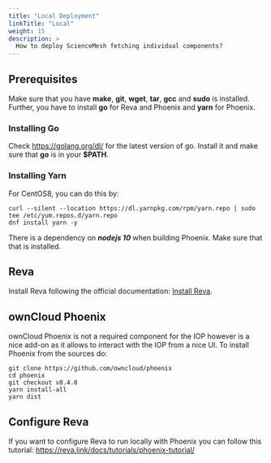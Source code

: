 ```yaml
---
title: "Local Deployment"
linkTitle: "Local"
weight: 15
description: >
  How to deploy ScienceMesh fetching individual components?
---
```


## Prerequisites

Make sure that you have **make**, **git**, **wget**, **tar**, **gcc** and **sudo** is installed. Further, you have to install **go** for Reva and Phoenix and **yarn** for Phoenix.

### Installing Go

Check https://golang.org/dl/ for the latest version of go. Install it and make sure that **go** is in your **$PATH**.

### Installing Yarn

For CentOS8, you can do this by:

```
curl --silent --location https://dl.yarnpkg.com/rpm/yarn.repo | sudo tee /etc/yum.repos.d/yarn.repo
dnf install yarn -y
```

There is a dependency on ***nodejs 10*** when building Phoenix. Make sure that that is installed.

## Reva

Install Reva following the official documentation: [Install Reva](https://reva.link/docs/getting-started/install-reva/).

## ownCloud Phoenix
ownCloud Phoenix is not a required component for the IOP however is a nice add-on as it allows to interact with the IOP from a nice UI.
To install Phoenix from the sources do:

```
git clone https://github.com/owncloud/phoenix
cd phoenix
git checkout v0.4.0
yarn install-all
yarn dist
```

## Configure Reva
If you want to configure Reva to run locally with Phoenix you can follow this tutorial: https://reva.link/docs/tutorials/phoenix-tutorial/ 




